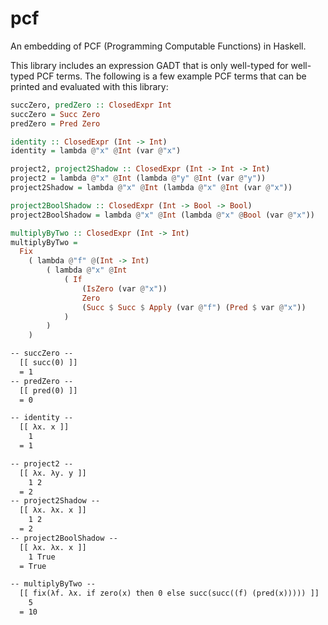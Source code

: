 # pcf

An embedding of PCF (Programming Computable Functions) in Haskell.

This library includes an expression GADT that is only well-typed for well-typed PCF terms. The following is a few example PCF terms that can be printed and evaluated with this library:

```hs
succZero, predZero :: ClosedExpr Int
succZero = Succ Zero
predZero = Pred Zero

identity :: ClosedExpr (Int -> Int)
identity = lambda @"x" @Int (var @"x")

project2, project2Shadow :: ClosedExpr (Int -> Int -> Int)
project2 = lambda @"x" @Int (lambda @"y" @Int (var @"y"))
project2Shadow = lambda @"x" @Int (lambda @"x" @Int (var @"x"))

project2BoolShadow :: ClosedExpr (Int -> Bool -> Bool)
project2BoolShadow = lambda @"x" @Int (lambda @"x" @Bool (var @"x"))

multiplyByTwo :: ClosedExpr (Int -> Int)
multiplyByTwo =
  Fix
    ( lambda @"f" @(Int -> Int)
        ( lambda @"x" @Int
            ( If
                (IsZero (var @"x"))
                Zero
                (Succ $ Succ $ Apply (var @"f") (Pred $ var @"x"))
            )
        )
    )
```

```txt
-- succZero --
  [[ succ(0) ]]
  = 1
-- predZero --
  [[ pred(0) ]]
  = 0

-- identity --
  [[ λx. x ]]
    1
  = 1

-- project2 --
  [[ λx. λy. y ]]
    1 2
  = 2
-- project2Shadow --
  [[ λx. λx. x ]]
    1 2
  = 2
-- project2BoolShadow --
  [[ λx. λx. x ]]
    1 True
  = True

-- multiplyByTwo --
  [[ fix(λf. λx. if zero(x) then 0 else succ(succ((f) (pred(x))))) ]]
    5
  = 10
```
